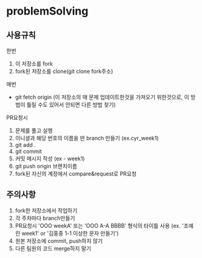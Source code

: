 # problemSolving

## 사용규칙

한번
1. 이 저장소를 fork
2. fork된 저장소를 clone(git clone fork주소)

매번   
* git fetch origin   (이 저장소의 매 문제 업데이트한것을 가져오기 위한것으로, 이 방법이 틀릴 수도 있어서 안되면 다른 방법 찾기)   
   
PR요청시
1. 문제를 풀고 실행
2. 이니셜과 해당 번호의 이름을 딴 branch 만들기 (ex.cyr_week1)
3. git add .
4. git commit
5. 커밋 메시지 작성 (ex - week1)
6. git push origin 브랜치이름
7. fork된 자신의 계정에서 compare&request로 PR요청

## 주의사항
1. fork한 저장소에서 작업하기
2. 각 주차마다 branch만들기
3. PR요청시 'OOO weekA' 또는 'OOO A-A BBBB' 형식의 타이틀 사용 (ex. '조예린 week1' or '김홍중 1-1 이상한 문자 만들기')
4. 원본 저장소에 commit, push하지 않기
5. 다른 팀원의 코드 merge하지 말기
